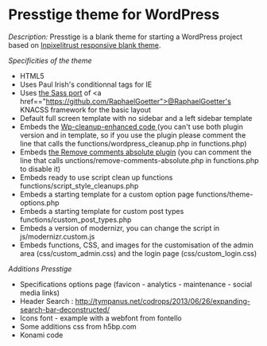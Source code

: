﻿Presstige theme for WordPress
==============================

*Description:*
Presstige is a blank theme for starting a WordPress project based on <a href="http://www.inpixelitrust.fr/blog/en/inpixelitrust-responsive-blank-theme-wordpress/">Inpixelitrust responsive blank theme</a>.

*Specificities of the theme*

* HTML5
* Uses Paul Irish's conditionnal tags for IE
* Uses <a href="https://github.com/HugoGiraudel/KNACSS-Sass">the Sass port</a> of <a href=="https://github.com/RaphaelGoetter">@RaphaelGoetter's</a> KNACSS framework for the basic layout
* Default full screen template with no sidebar and a left sidebar template 
* Embeds the <a href="https://github.com/inpixelitrust/WP-cleanup-enhanced">Wp-cleanup-enhanced code </a> (you can't use both plugin version and in template, so if you use the plugin please comment the line that calls the functions/wordpress_cleanup.php in functions.php)
* Embeds <a href="http://wpengineer.com/2230/removing-comments-absolutely-wordpress/">the Remove comments absolute plugin</a> (you can comment the line that calls unctions/remove-comments-absolute.php in functions.php to disable it)
* Embeds ready to use script clean up functions functions/script_style_cleanups.php
* Embeds a starting template for a custom option page functions/theme-options.php
* Embeds a starting template for custom post types functions/custom_post_types.php
* Embeds a version of modernizr, you can change the script in js/modernizr.custom.js
* Embeds functions, CSS, and images for the customisation of the admin area (css/custom_admin.css) and the login page (css/custom_login.css)


*Additions Presstige*

* Specifications options page (favicon - analytics - maintenance - social media links)
* Header Search : http://tympanus.net/codrops/2013/06/26/expanding-search-bar-deconstructed/
* Icons font - example with a webfont from fontello 
* Some additions css from h5bp.com
* Konami code